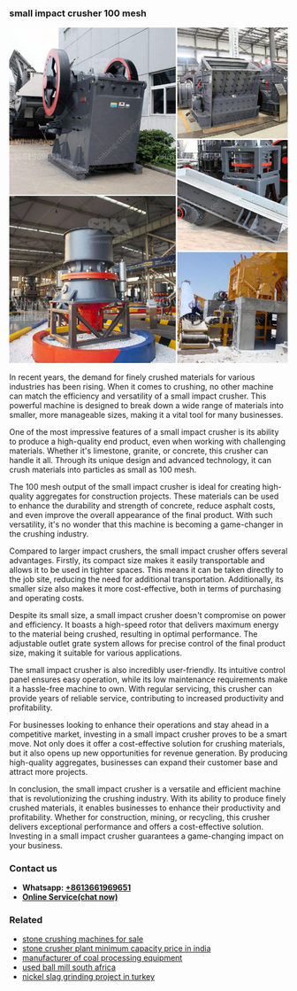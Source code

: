 <h3>small impact crusher 100 mesh</h3><img src='1706754191.jpg' alt=''><p>In recent years, the demand for finely crushed materials for various industries has been rising. When it comes to crushing, no other machine can match the efficiency and versatility of a small impact crusher. This powerful machine is designed to break down a wide range of materials into smaller, more manageable sizes, making it a vital tool for many businesses.</p><p>One of the most impressive features of a small impact crusher is its ability to produce a high-quality end product, even when working with challenging materials. Whether it's limestone, granite, or concrete, this crusher can handle it all. Through its unique design and advanced technology, it can crush materials into particles as small as 100 mesh.</p><p>The 100 mesh output of the small impact crusher is ideal for creating high-quality aggregates for construction projects. These materials can be used to enhance the durability and strength of concrete, reduce asphalt costs, and even improve the overall appearance of the final product. With such versatility, it's no wonder that this machine is becoming a game-changer in the crushing industry.</p><p>Compared to larger impact crushers, the small impact crusher offers several advantages. Firstly, its compact size makes it easily transportable and allows it to be used in tighter spaces. This means it can be taken directly to the job site, reducing the need for additional transportation. Additionally, its smaller size also makes it more cost-effective, both in terms of purchasing and operating costs.</p><p>Despite its small size, a small impact crusher doesn't compromise on power and efficiency. It boasts a high-speed rotor that delivers maximum energy to the material being crushed, resulting in optimal performance. The adjustable outlet grate system allows for precise control of the final product size, making it suitable for various applications.</p><p>The small impact crusher is also incredibly user-friendly. Its intuitive control panel ensures easy operation, while its low maintenance requirements make it a hassle-free machine to own. With regular servicing, this crusher can provide years of reliable service, contributing to increased productivity and profitability.</p><p>For businesses looking to enhance their operations and stay ahead in a competitive market, investing in a small impact crusher proves to be a smart move. Not only does it offer a cost-effective solution for crushing materials, but it also opens up new opportunities for revenue generation. By producing high-quality aggregates, businesses can expand their customer base and attract more projects.</p><p>In conclusion, the small impact crusher is a versatile and efficient machine that is revolutionizing the crushing industry. With its ability to produce finely crushed materials, it enables businesses to enhance their productivity and profitability. Whether for construction, mining, or recycling, this crusher delivers exceptional performance and offers a cost-effective solution. Investing in a small impact crusher guarantees a game-changing impact on your business.</p><h3>Contact us</h3><ul><li><strong>Whatsapp:&nbsp;<a href="https://wa.me/8613661969651">+8613661969651</a></strong></li><li><a href="https://swt.shibang-china.com/?git&amp;zhl&amp;small impact crusher 100 mesh"><strong>Online Service(chat now)</strong></a></li></ul><h3>Related</h3><ul><li><a href='stone crushing machines for sale.md'>stone crushing machines for sale</a></li><li><a href='stone crusher plant minimum capacity price in india.md'>stone crusher plant minimum capacity price in india</a></li><li><a href='manufacturer of coal processing equipment.md'>manufacturer of coal processing equipment</a></li><li><a href='used ball mill south africa.md'>used ball mill south africa</a></li><li><a href='nickel slag grinding project in turkey.md'>nickel slag grinding project in turkey</a></li></ul>